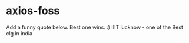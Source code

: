 # axios-foss
Add a funny quote below. Best one wins. :)
IIIT lucknow - one of the Best clg in india
